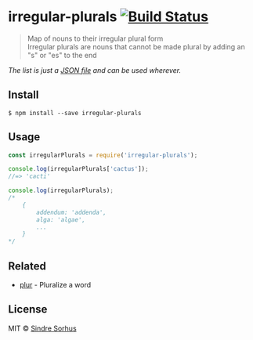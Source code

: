 # irregular-plurals [![Build Status](https://travis-ci.org/sindresorhus/irregular-plurals.svg?branch=master)](https://travis-ci.org/sindresorhus/irregular-plurals)

> Map of nouns to their irregular plural form  
> Irregular plurals are nouns that cannot be made plural by adding an "s" or "es" to the end

*The list is just a [JSON file](irregular-plurals.json) and can be used wherever.*


## Install

```
$ npm install --save irregular-plurals
```


## Usage

```js
const irregularPlurals = require('irregular-plurals');

console.log(irregularPlurals['cactus']);
//=> 'cacti'

console.log(irregularPlurals);
/*
    {
        addendum: 'addenda',
        alga: 'algae',
        ...
    }
*/
```


## Related

- [plur](https://github.com/sindresorhus/plur) - Pluralize a word


## License

MIT © [Sindre Sorhus](http://sindresorhus.com)
